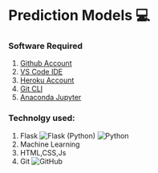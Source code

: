 # Prediction Models 💻

### Software Required

1. [Github Account](https://github.com)
2. [VS Code IDE](https://code.visualstudio.com/download)
3. [Heroku Account](https://heroku.com)
4. [Git CLI](https://git-scm.com/downloads)
5. [Anaconda Jupyter](https://anaconda.org/anaconda/jupyter)

### Technolgy used:

1. Flask ![Flask](https://commons.wikimedia.org/wiki/File:Flask_logo.svg) (Python) ![Python](https://commons.wikimedia.org/wiki/File:Python-logo-notext.svg)
2. Machine Learning
3. HTML,CSS,Js
4. Git ![GitHub](https://commons.wikimedia.org/wiki/File:Git_icon.svg)

